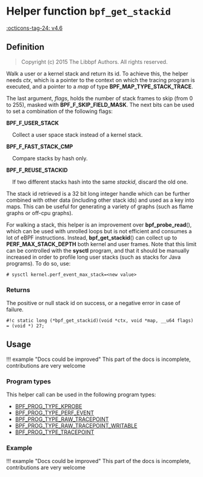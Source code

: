 # Helper function `bpf_get_stackid`

<!-- [FEATURE_TAG](bpf_get_stackid) -->
[:octicons-tag-24: v4.6](https://github.com/torvalds/linux/commit/d5a3b1f691865be576c2bffa708549b8cdccda19)
<!-- [/FEATURE_TAG] -->

## Definition

> Copyright (c) 2015 The Libbpf Authors. All rights reserved.


<!-- [HELPER_FUNC_DEF] -->
Walk a user or a kernel stack and return its id. To achieve this, the helper needs _ctx_, which is a pointer to the context on which the tracing program is executed, and a pointer to a _map_ of type **BPF_MAP_TYPE_STACK_TRACE**.

The last argument, _flags_, holds the number of stack frames to skip (from 0 to 255), masked with **BPF_F_SKIP_FIELD_MASK**. The next bits can be used to set a combination of the following flags:

**BPF_F_USER_STACK**

&nbsp;&nbsp;&nbsp;&nbsp;Collect a user space stack instead of a kernel stack.

**BPF_F_FAST_STACK_CMP**

&nbsp;&nbsp;&nbsp;&nbsp;Compare stacks by hash only.

**BPF_F_REUSE_STACKID**

&nbsp;&nbsp;&nbsp;&nbsp;If two different stacks hash into the same _stackid_, discard the old one.

The stack id retrieved is a 32 bit long integer handle which can be further combined with other data (including other stack ids) and used as a key into maps. This can be useful for generating a variety of graphs (such as flame graphs or off-cpu graphs).

For walking a stack, this helper is an improvement over **bpf_probe_read**(), which can be used with unrolled loops but is not efficient and consumes a lot of eBPF instructions. Instead, **bpf_get_stackid**() can collect up to **PERF_MAX_STACK_DEPTH** both kernel and user frames. Note that this limit can be controlled with the **sysctl** program, and that it should be manually increased in order to profile long user stacks (such as stacks for Java programs). To do so, use:

```
# sysctl kernel.perf_event_max_stack=<new value>
```

### Returns

The positive or null stack id on success, or a negative error in case of failure.

`#!c static long (*bpf_get_stackid)(void *ctx, void *map, __u64 flags) = (void *) 27;`
<!-- [/HELPER_FUNC_DEF] -->

## Usage

!!! example "Docs could be improved"
    This part of the docs is incomplete, contributions are very welcome

### Program types

This helper call can be used in the following program types:

<!-- DO NOT EDIT MANUALLY -->
<!-- [HELPER_FUNC_PROG_REF] -->
 * [BPF_PROG_TYPE_KPROBE](../program-type/BPF_PROG_TYPE_KPROBE.md)
 * [BPF_PROG_TYPE_PERF_EVENT](../program-type/BPF_PROG_TYPE_PERF_EVENT.md)
 * [BPF_PROG_TYPE_RAW_TRACEPOINT](../program-type/BPF_PROG_TYPE_RAW_TRACEPOINT.md)
 * [BPF_PROG_TYPE_RAW_TRACEPOINT_WRITABLE](../program-type/BPF_PROG_TYPE_RAW_TRACEPOINT_WRITABLE.md)
 * [BPF_PROG_TYPE_TRACEPOINT](../program-type/BPF_PROG_TYPE_TRACEPOINT.md)
<!-- [/HELPER_FUNC_PROG_REF] -->

### Example

!!! example "Docs could be improved"
    This part of the docs is incomplete, contributions are very welcome

